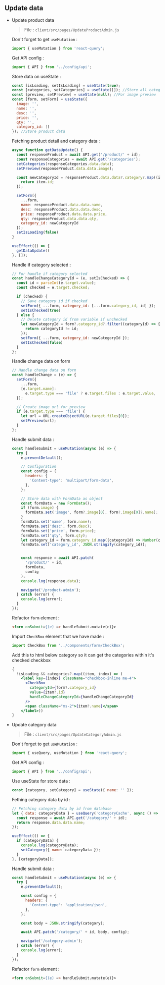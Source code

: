 ## Update data

- Update product data

  > File : `client/src/pages/UpdateProductAdmin.js`

  Don't forget to get `useMutation` :

  ```javascript
  import { useMutation } from 'react-query';
  ```

  Get API config :

  ```javascript
  import { API } from '../config/api';
  ```

  Store data on useState :

  ```javascript
  const [isLoading, setIsLoading] = useState(true); 
  const [categories, setCategories] = useState([]); //Store all category data
  const [preview, setPreview] = useState(null); //For image preview
  const [form, setForm] = useState({
    image: '',
    name: '',
    desc: '',
    price: '',
    qty: '',
    category_id: []
  }); //Store product data
  ```

  Fetching product detail and category data :

  ```javascript
  async function getDataUpdate() {
    const responseProduct = await API.get('/product/' + id);
    const responseCategories = await API.get('/categories');
    setCategories(responseCategories.data.data);
    setPreview(responseProduct.data.data.image);

    const newCategoryId = responseProduct.data.data?.category?.map((item) => {
      return item.id;
    });

    setForm({
      ...form,
      name: responseProduct.data.data.name,
      desc: responseProduct.data.data.desc,
      price: responseProduct.data.data.price,
      qty: responseProduct.data.data.qty,
      category_id: newCategoryId
    });
    setIsLoading(false)
  }

  useEffect(() => {
    getDataUpdate()
  }, []);
  ```

  Handle if category selected :

  ```javascript
  // For handle if category selected
  const handleChangeCategoryId = (e, setIsChecked) => {
    const id = parseInt(e.target.value);
    const checked = e.target.checked;

    if (checked) {
      // Save category id if checked
      setForm({ ...form, category_id: [...form.category_id, id] });
      setIsChecked(true)
    } else {
      // Delete category id from variable if unchecked
      let newCategoryId = form?.category_id?.filter((categoryId) => {
        return categoryId != id;
      });
      setForm({ ...form, category_id: newCategoryId });
      setIsChecked(false)
    }
  };
  ```

  Handle change data on form

  ```javascript
  // Handle change data on form
  const handleChange = (e) => {
    setForm({
      ...form,
      [e.target.name]:
        e.target.type === 'file' ? e.target.files : e.target.value,
    });

    // Create image url for preview
    if (e.target.type === 'file') {
      let url = URL.createObjectURL(e.target.files[0]);
      setPreview(url);
    }
  };
  ```

  Handle submit data :

  ```javascript
  const handleSubmit = useMutation(async (e) => {
    try {
      e.preventDefault();

      // Configuration
      const config = {
        headers: {
          'Content-type': 'multipart/form-data',
        },
      };

      // Store data with FormData as object
      const formData = new FormData();
      if (form.image) {
        formData.set('image', form?.image[0], form?.image[0]?.name);
      }
      formData.set('name', form.name);
      formData.set('desc', form.desc);
      formData.set('price', form.price);
      formData.set('qty', form.qty);
      let category_id = form.category_id.map((categoryId) => Number(categoryId))
      formData.set('category_id', JSON.stringify(category_id));


      const response = await API.patch(
        '/product/' + id,
        formData,
        config
      );
      console.log(response.data);

      navigate('/product-admin');
    } catch (error) {
      console.log(error);
    }
  });
  ```

  Refactor `form` element :

  ```html
  <form onSubmit={(e) => handleSubmit.mutate(e)}>
  ```
  
  Import `CheckBox` element that we have made :

  ```js
  import CheckBox from '../components/form/CheckBox';
  ```

  Add this to html below category so it can get the categories within it's checked checkbox

  ```jsx
  {
    !isLoading && categories?.map((item, index) => (
      <label key={index} className="checkbox-inline me-4">
        <CheckBox
          categoryId={form?.category_id}
          value={item?.id}
          handleChangeCategoryId={handleChangeCategoryId}
        />
        <span className="ms-2">{item?.name}</span>
      </label>))
  }
  ```

- Update category data

  > File : `client/src/pages/UpdateCategoryAdmin.js`

  Don't forget to get `useMutation` :

  ```javascript
  import { useQuery, useMutation } from 'react-query';
  ```

  Get API config :

  ```javascript
  import { API } from '../config/api';
  ```

  Use useState for store data :

  ```javascript
  const [category, setCategory] = useState({ name: '' });
  ```

  Fething category data by id :

  ```javascript
  // Fetching category data by id from database
  let { data: categoryData } = useQuery('categoryCache', async () => {
    const response = await API.get('/category/' + id);
    return response.data.data.name;
  });

  useEffect(() => {
    if (categoryData) {
      console.log(categoryData);
      setCategory({ name: categoryData });
    }
  }, [categoryData]);
  ```

  Handle submit data :

  ```javascript
  const handleSubmit = useMutation(async (e) => {
    try {
      e.preventDefault();

      const config = {
        headers: {
          'Content-type': 'application/json',
        },
      };

      const body = JSON.stringify(category);

      await API.patch('/category/' + id, body, config);

      navigate('/category-admin');
    } catch (error) {
      console.log(error);
    }
  });
  ```

  Refactor `form` element :

  ```html
  <form onSubmit={(e) => handleSubmit.mutate(e)}>
  ```
